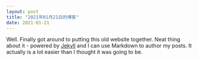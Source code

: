 ```yaml
---
layout: post
title: "2021年01月21日的博客"
date: 2021-01-21
---
```


Well. Finally got around to putting this old website together. Neat thing about it - powered by [Jekyll](http://jekyllrb.com) and I can use Markdown to author my posts. It actually is a lot easier than I thought it was going to be.
